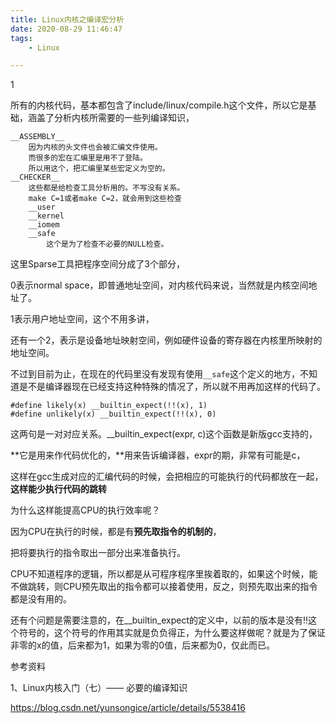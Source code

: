 ```yaml
---
title: Linux内核之编译宏分析
date: 2020-08-29 11:46:47
tags:
	- Linux

---
```


1

所有的内核代码，基本都包含了include/linux/compile.h这个文件，所以它是基础，涵盖了分析内核所需要的一些列编译知识，

```
__ASSEMBLY__
	因为内核的头文件也会被汇编文件使用。
	而很多的宏在汇编里是用不了登陆。
	所以用这个，把汇编里某些宏定义为空的。
__CHECKER__
	这些都是给检查工具分析用的。不写没有关系。
	make C=1或者make C=2，就会用到这些检查
	__user
	__kernel
	__iomem
	__safe  
    	这个是为了检查不必要的NULL检查。
```

这里Sparse工具把程序空间分成了3个部分，

0表示normal space，即普通地址空间，对内核代码来说，当然就是内核空间地址了。

1表示用户地址空间，这个不用多讲，

还有一个2，表示是设备地址映射空间，例如硬件设备的寄存器在内核里所映射的地址空间。

不过到目前为止，在现在的代码里没有发现有使用`__safe`这个定义的地方，不知道是不是编译器现在已经支持这种特殊的情况了，所以就不用再加这样的代码了。

```
#define likely(x) __builtin_expect(!!(x), 1)
#define unlikely(x) __builtin_expect(!!(x), 0)
```

这两句是一对对应关系。__builtin_expect(expr, c)这个函数是新版gcc支持的，

**它是用来作代码优化的，**用来告诉编译器，expr的期，非常有可能是c，

这样在gcc生成对应的汇编代码的时候，会把相应的可能执行的代码都放在一起，**这样能少执行代码的跳转**

为什么这样能提高CPU的执行效率呢？

因为CPU在执行的时候，都是有**预先取指令的机制的**，

把将要执行的指令取出一部分出来准备执行。

CPU不知道程序的逻辑，所以都是从可程序程序里挨着取的，如果这个时候，能不做跳转，则CPU预先取出的指令都可以接着使用，反之，则预先取出来的指令都是没有用的。

还有个问题是需要注意的，在__builtin_expect的定义中，以前的版本是没有!!这个符号的，这个符号的作用其实就是负负得正，为什么要这样做呢？就是为了保证非零的x的值，后来都为1，如果为零的0值，后来都为0，仅此而已。



参考资料

1、Linux内核入门（七）—— 必要的编译知识

https://blog.csdn.net/yunsongice/article/details/5538416